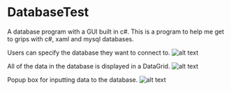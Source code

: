 # DatabaseTest
A database program with a GUI built in c#. This is a program to help me get to grips with c#, xaml and mysql databases. 

Users can specify the database they want to connect to.
![alt text](https://i.imgur.com/FcbVHKM.png)

All of the data in the database is displayed in a DataGrid.
![alt text](https://i.imgur.com/J66wuVC.png)

Popup box for inputting data to the database.
![alt text](https://i.imgur.com/dStsd4y.png)

